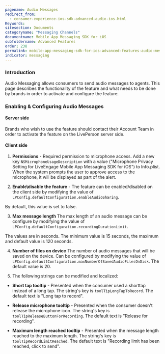 ```yaml
---
pagename: Audio Messages
redirect_from:
  - consumer-experience-ios-sdk-advanced-audio-ios.html
Keywords:
sitesection: Documents
categoryname: "Messaging Channels"
documentname: Mobile App Messaging SDK for iOS
subfoldername: Advanced Features
order: 238
permalink: mobile-app-messaging-sdk-for-ios-advanced-features-audio-messages.html
indicator: messaging
---
```


### Introduction

Audio Messaging allows consumers to send audio messages to agents. This page describes the functionality of the feature and what needs to be done by brands in order to activate and configure the feature.

### Enabling & Configuring Audio Messages

#### Server side

Brands who wish to use the feature should contact their Account Team in order to activate the feature on the LivePerson server side.

#### Client side

1. **Permissions** - Required permission to microphone access. Add a new key ```NSMicrophoneUsageDescription``` with a value ("Microphone Privacy Setting for LiveEngage Mobile App Messaging SDK for iOS") to Info.plist. When the system prompts the user to approve access to the microphone, it will be displayed as part of the alert.

2. **Enable\disable the feature** - The feature can be enabled/disabled on the client side by modifying the value of ```LPConfig.defaultConfiguration.enableAudioSharing```.

By default, this value is set to false.

3. **Max message length** The max length of an audio message can be configure by modifying the value of ```LPConfig.defaultConfiguration.recordingDurationLimit```.

The values are in seconds. The minimum value is 15 seconds, the maximum and default value is 120 seconds.

4. **Number of files on device** The number of audio messages that will be saved on the device. Can be configured by modifying the value of ```LPConfig.defaultConfiguration.maxNumberOfSavedAudioFilesOnDisk```. The default value is 20.

5. The following strings can be modified and localized:

 * **Short tap tooltip** - Presented when the consumer used a shorttap instead of a long tap. The string's key is ```toolTipLongTapToRecord```. The default text is "Long tap to record".

 * **Release microphone tooltip** - Presented when the consumer doesn't release the microphone icon. The string's key is ```toolTipReleaseButtonForRecording```. The default text is "Release for recording".

 * **Maximum length reached tooltip** - Presented when the message length reached to the maximum length. The string's key is ```toolTipRecordLimitReached```. The default text is "Recording limit has been reached, click to send".
